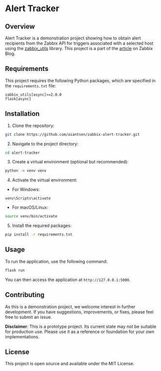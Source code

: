 # Alert Tracker

## Overview

Alert Tracker is a demonstration project showing how to obtain alert recipients from the Zabbix API for triggers associated with a selected host using the [zabbix_utils](https://github.com/zabbix/python-zabbix-utils) library. This project is a part of the [article](https://blog.zabbix.com/python-zabbix-utils-alert-tracker-tool/29010/) on Zabbix Blog.

## Requirements

This project requires the following Python packages, which are specified in the `requirements.txt` file:

```
zabbix_utils[async]>=2.0.0
flask[async]
```

## Installation

1. Clone the repository:

```bash
git clone https://github.com/aiantsen/zabbix-alert-tracker.git
```

2. Navigate to the project directory:

```bash
cd alert-tracker
```

3. Create a virtual environment (optional but recommended):

```bash
python -m venv venv
```

4. Activate the virtual environment:

- For Windows:

```
venv\Scripts\activate
```
- For macOS/Linux:

```bash
source venv/bin/activate
```
  
5. Install the required packages:

```bash
pip install -r requirements.txt
```

## Usage

To run the application, use the following command:

```bash
flask run
```

You can then access the application at `http://127.0.0.1:5000`.

## Contributing

As this is a demonstration project, we welcome interest in further development. If you have suggestions, improvements, or fixes, please feel free to submit an issue.

**Disclaimer**: This is a prototype project. Its current state may not be suitable for production use. Please use it as a reference or foundation for your own implementations.

## License

This project is open source and available under the MIT License.
